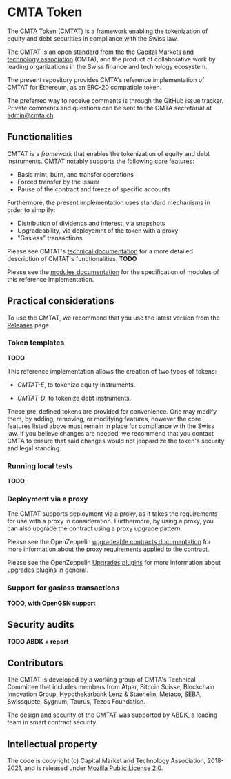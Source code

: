 # CMTA Token 

The CMTA Token (CMTAT) is a framework enabling the tokenization of
equity and debt securities in compliance with the Swiss law.

The CMTAT is an open standard from the the [Capital Markets and
technology association](http://www.cmta.ch/) (CMTA), and the product of
collaborative work by leading organizations in the Swiss finance and
technology ecosystem.

The present repository provides CMTA's reference implementation of CMTAT
for Ethereum, as an ERC-20 compatible token.

The preferred way to receive comments is through the GitHub issue
tracker.  Private comments and questions can be sent to the CMTA secretariat 
at <a href="mailto:admin@cmta.ch">admin@cmta.ch</a>.


## Functionalities 

CMTAT is a *framework* that enables the tokenization of equity and debt
instruments.
CMTAT notably supports the following core features:

* Basic mint, burn, and transfer operations
* Forced transfer by the issuer 
* Pause of the contract and freeze of specific accounts

Furthermore, the present implementation uses standard mechanisms in order to simplify:

* Distribution of dividends and interest, via snapshots
* Upgradeability, via deployemnt of the token with a proxy
* "Gasless" transactions

Please see CMTAT's [technical documentation](doc/CMTAT.pdf) for a more
detailed description of CMTAT's functionalities. **TODO**

Please see the [modules documentation](doc/modules) for the
specification of modules of this reference implementation.


## Practical considerations

To use the CMTAT, we recommend that you use the latest version from the
[Releases](https://github.com/CMTA/CMTAT/releases) page.


### Token templates

**TODO**

This reference implementation allows the creation of two types of tokens:

* *CMTAT-E*, to tokenize equity instruments.

* *CMTAT-D*, to tokenize debt instruments.

These pre-defined tokens are provided for convenience.
One may modify them, by adding, removing, or modifying features, however the core features listed above must remain in place for compliance with the Swiss law.
If you believe changes are needed, we recommend that you contact CMTA to ensure that said changes would not jeopardize the token's security and legal standing.


### Running local tests

**TODO**

### Deployment via a proxy

The CMTAT supports deployment via a proxy, as it takes the requirements for use with a proxy in consideration.
Furthermore, by using a proxy, you can also upgrade the contract using a proxy upgrade pattern.

Please see the OpenZeppelin [upgradeable contracts documentation](https://docs.openzeppelin.com/upgrades-plugins/1.x/writing-upgradeable) for more information about the proxy requirements applied to the contract.

Please see the OpenZeppelin [Upgrades plugins](https://docs.openzeppelin.com/upgrades-plugins/1.x/) for more information about upgrades plugins in general.

### Support for gasless transactions

**TODO, with OpenGSN support**


## Security audits

**TODO ABDK + report**


## Contributors

The CMTAT is developed by a working group of CMTA's Technical Committee
that includes members from Atpar, Bitcoin Suisse, Blockchain Innovation
Group, Hypothekarbank Lenz & Staehelin, Metaco, SEBA, Swissquote,
Sygnum, Taurus, Tezos Foundation.

The design and security of the CMTAT was supported by
[ABDK](https://abdk.consulting/), a leading team in smart contract
security.

## Intellectual property

The code is copyright (c) Capital Market and Technology Association,
2018-2021, and is released under [Mozilla Public License
2.0](./LICENSE.md).

